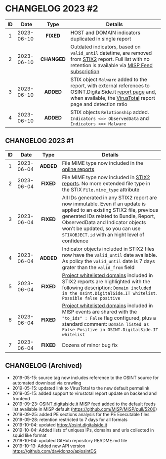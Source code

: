# CHANGELOG 2023 #2
| ID | Date	    | Type      | Details |
|:-:| --------- | :-------: | ------- |
| 1 | 2023-06-10 | **FIXED** | HOST and DOMAIN indicators duplicated in single report |
| 2 | 2023-06-10 | **CHANGED** | Outdated indicators, based on `valid_until` datetime, are removed from [STIX2](https://osint.digitalside.it/Threat-Intel/stix2/) report. Full list with no retention is available via [MISP Feed subscription](https://osint.digitalside.it/Threat-Intel/digitalside-misp-feed/) | 
| 3 | 2023-06-10 | **ADDED** | STIX object `Malware` added to the report, with external references to OSINT.DigitalSide.it [report page](https://osint.digitalside.it/report/) and, when available, the [VirusTotal](https://www.virustotal.com/) report page and detection ratio |
| 4 | 2023-06-10 | **ADDED** | STIX objects `Relationship` added. `Indicators <=> ObservedData` and `Indicators <=> Malware` |

## CHANGELOG 2023 #1
| ID | Date	    | Type      | Details |
|:-:| --------- | :-------: | ------- |
| 1 | 2023-06-04| **ADDED** | File MIME type now included in the [online reports](https://osint.digitalside.it/report/) |
| 2 | 2023-06-04| **FIXED** | File MIME type now included in [STIX2 reports](https://osint.digitalside.it/Threat-Intel/stix2/). No more extended file type in the STIX `File.mime_type` attribute |
| 3 | 2023-06-04| **FIXED** | All IDs generated in any STIX2 report are now immutable. Even if an update is applied to an existing STIX2 file, previous generated IDs related to Bundle, Report, ObservedData and Indicator objects won't be updated, so you can use `STIXOBJECT.id` with an hight level of confidence |
| 4 | 2023-06-04| **ADDED** | Indicator objects included in STIX2 files now have the `valid_until` date available. As policy the `valid_until` date is 7 days grater than the `valid_from` field |
| 5 | 2023-06-04| **FIXED** | [Project whitelisted domains](https://github.com/davidonzo/Threat-Intel-Domain-WL) included in STIX2 reports are highlighted with the following description: `Domain included in the Osint.DigitalSide.IT whitelist. Possible false positive` |
| 6 | 2023-06-04| **FIXED** | [Project whitelisted domains](https://github.com/davidonzo/Threat-Intel-Domain-WL) included in MISP events are shared with the `"to_ids" : False` flag configured, plus a standard comment: `Domain listed as False Positive in OSINT.DigitalSide.IT whitelist` |
| 7 | 2023-06-04| **FIXED** | Dozens of minor bug fix |

## CHANGELOG (Archived)
* 2019-05-15: source tag now includes reference to the OSINT source for automated download via crawling
* 2019-05-15: updated link to VirusTotal to the new default permalink
* 2019-05-15: added support to virustotal report update on backend and frontend
* 2019-09-23: OSINT.digitalside.it MISP feed added to the default feeds list available in MISP default (https://github.com/MISP/MISP/pull/5200)
* 2019-09-25: added PE sections analysis for the PE Executable files 
* 2019-09-28: retention restricted to 7 days for all formats
* 2019-10-04: updated https://osint.digitalside.it
* 2019-10-04: Added lists of uniques IPs, domains and urls collected in squid like format
* 2019-10-04: updated GitHub repository README.md file
* 2019-10-13: Added new API version https://github.com/davidonzo/apiosintDS
